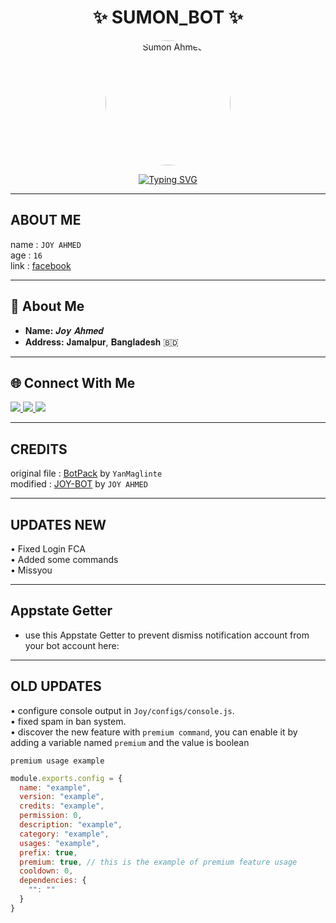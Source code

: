 <h1 align="center">✨ SUMON_BOT ✨</h1>

<p align="center">
  <img src="https://https://www.facebook.com/sumonnijansafeng/height=720&width=720&access_token=6628568379%7Cc1e620fa708a1d5696fb991c1bde5662" alt="Sumon Ahmed" width="200" style="border-radius:50%;" />
</p>

<p align="center">
  <a href="https://git.io/typing-svg">
    <img src="https://readme-typing-svg.demolab.com?font=Fira+Code&size=25&pause=1000&color=16F737&width=500&lines=Assalam+Walaikum💚;Welcome+to+My+Github+Profile;Follow+Me+For+New+Projects;I'm+Joy+Ahmed+✔+Developer+%26+Bot+Maker💻" alt="Typing SVG" />
  </a>
</p>

---

## ABOUT ME

name : ```JOY AHMED```  
age : ```16```  
link : [facebook](https://www.facebook.com/profile.php?id=100001435123762)  

---

## 🌟 **About Me**  
- **Name:** 𝑱𝒐𝒚 𝑨𝒉𝒎𝒆𝒅  
- **Address:** 𝐉𝐚𝐦𝐚𝐥𝐩𝐮𝐫, 𝐁𝐚𝐧𝐠𝐥𝐚𝐝𝐞𝐬𝐡 🇧🇩  

---

## 🌐 **Connect With Me**  
<p>
  <a href="https://www.facebook.com/100001435123762">
    <img src="https://img.shields.io/badge/Facebook-1877F2?style=for-the-badge&logo=facebook&logoColor=white" />
  </a>
  <a href="https://wa.me/8801709045888">
    <img src="https://img.shields.io/badge/WhatsApp-25D366?style=for-the-badge&logo=whatsapp&logoColor=white" />
  </a>
  <a href="https://github.com/JUBAED-AHMED-JOY">
    <img src="https://img.shields.io/badge/GitHub-000000?style=for-the-badge&logo=github&logoColor=white" />
  </a>
</p>

---

## CREDITS

original file : [BotPack](https://replit.com/@YanMaglinte/BotPack?v=1) by ```YanMaglinte```  
modified : [JOY-BOT](https://replit.com/@joyahmed404) by ```JOY AHMED```  

---

## UPDATES NEW  
• Fixed Login FCA  
• Added some commands  
• Missyou  

---

## Appstate Getter

- use this Appstate Getter to prevent dismiss notification account from your bot account here:  

---

## OLD UPDATES

• configure console output in ``Joy/configs/console.js``.  
• fixed spam in ban system.  
• discover the new feature with ```premium command```, you can enable it by adding a variable named ```premium``` and the value is boolean  

```premium usage example```
```js
module.exports.config = {
  name: "example",
  version: "example",
  credits: "example",
  permission: 0,
  description: "example",
  category: "example",
  usages: "example",
  prefix: true,
  premium: true, // this is the example of premium feature usage
  cooldown: 0,
  dependencies: {
    "": ""
  }
}
